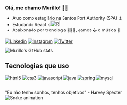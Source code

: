 ### Olá, me chamo Murillo! 👋🏽

- Atuo como estagiário na Santos Port Authority (SPA) ⚓
- Estudando React.js<img alt="React" height="18" width="30" src="https://cdn.jsdelivr.net/gh/devicons/devicon/icons/react/react-original.svg" />
- Apaixonado por tecnologia 👨🏾‍💻, games 🕹️ e música 🎼

[![Linkedin](https://img.shields.io/badge/LinkedIn-0077B5?style=for-the-badge&logo=linkedin&logoColor=white)](linkedin.com/in/murillo-nonato-silva-163a05188)
[![Instagram](https://img.shields.io/badge/Instagram-E4405F?style=for-the-badge&logo=instagram&logoColor=white)](https://www.instagram.com/murillo_n.s/)
[![Twitter](https://img.shields.io/badge/Twitter-1DA1F2?style=for-the-badge&logo=twitter&logoColor=white)](https://twitter.com/MurilloSlv)

![Murillo's GitHub stats](https://github-readme-stats.vercel.app/api?username=MurilloNS&show_icons=true&theme=tokyonight)

## Tecnologias que uso

<div style="display: inline_block">
  <img align="center" alt="html5" src="https://img.shields.io/badge/HTML5-E34F26?style=for-the-badge&logo=html5&logoColor=white">
  <img align="center" alt="css3" src="https://img.shields.io/badge/CSS3-1572B6?style=for-the-badge&logo=css3&logoColor=white">
  <img align="center" alt="javascript" src="https://img.shields.io/badge/JavaScript-F7DF1E?style=for-the-badge&logo=javascript&logoColor=black">
  <img align="center" alt="java" src="https://img.shields.io/badge/Java-ED8B00?style=for-the-badge&logo=java&logoColor=white">
  <img align="center" alt="spring" src="https://img.shields.io/badge/Spring-6DB33F?style=for-the-badge&logo=spring&logoColor=white">
  <img align="center" alt="mysql" src="https://img.shields.io/badge/MySQL-005C84?style=for-the-badge&logo=mysql&logoColor=white">
</div><br/>
  
"Eu não tenho sonhos, tenhos objetivos" - Harvey Specter
  ![Snake animation](https://github.com/MurilloNS/MurilloNS/blob/output/github-contribution-grid-snake.svg)
